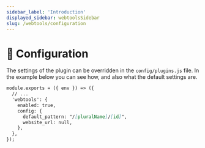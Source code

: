 ```yaml
---
sidebar_label: 'Introduction'
displayed_sidebar: webtoolsSidebar
slug: /webtools/configuration
---
```


# 🔧 Configuration
The settings of the plugin can be overridden in the `config/plugins.js` file. 
In the example below you can see how, and also what the default settings are.

```md title="config/plugins.js"
module.exports = ({ env }) => ({
  // ...
  'webtools': {
    enabled: true,
    config: {
      default_pattern: "/[pluralName]/[id]",
      website_url: null,
    },
  },
});
```
